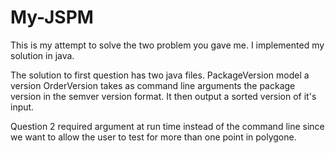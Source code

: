 My-JSPM
=======

This is my attempt to solve the two problem you gave me.
I implemented my solution in java.

The solution to first question has two java files. PackageVersion model a version
OrderVersion takes as command line arguments the package version in the semver version format.
It then output a sorted version of it's input.

Question 2 required argument at run time instead of the command line since we want to allow 
the user to test for more than one point in polygone.